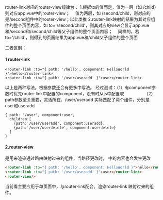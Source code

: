 
router-link对应的router-view规律为：
1.根据to的值而定，值为一层（如 /child）则对应app.vue中的router-view；
　值为两层，如 /second/child，则对应的是/second组件中的router-view；以此类推
2.router-link映射的结果为其对应组件的整个页面内容，如 to='/second/child'，则其对应的view会显示app.vue和/second和/second/child等父子组件的整个页面内容；
　同样的，若to='/child'，则得到的页面结果为app.vue和/child父子组件的整个页面

二者区别：

#### 1 router-link
```
<router-link :to="{ path: '/hello', component: HelloWorld }">hello</router-link>
<router-link :to="{ path: '/user/useradd' }">user</router-link>
```

以上是两种写法，根据参数还会有更多中写法。
经过测试：（1）有component参数时优先router-link中配置的component，没有时从js中配置取
　　　　　（2）path参数至关重要，灵活所在，/user/useradd 实际匹配了两个组件，分别是user和useradd
```
{ path: '/user', component:user,
  children:[
    {path:'/user/useradd', component:useradd},
    {path:'/user/userdelete', component:userdelete}
  ]
}
```
#### 2.router-view
<router-view> 是用来渲染通过路由映射过来的组件，当路径更改时，<router-view> 中的内容也会发生更改
```html
<router-link :to="{ path: '/hello', component: HelloWorld }">hello</router-link>
<router-link :to="{ path: '/user/useradd' }">user</router-link>
<router-view/>
```
当前看主要应用于单页面中，与router-link配合，渲染router-link 映射过来的组件。
